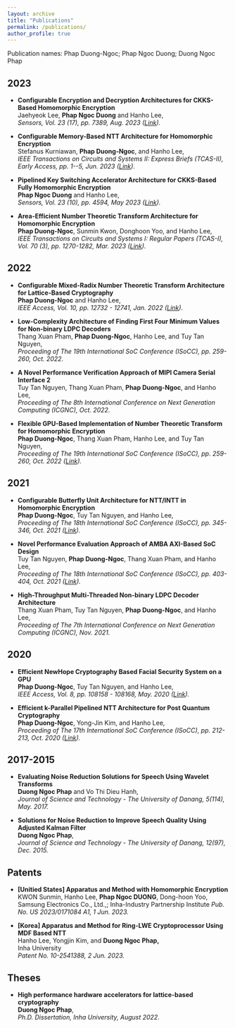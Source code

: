 ```yaml
---
layout: archive
title: "Publications"
permalink: /publications/
author_profile: true
---
```


Publication names: Phap Duong-Ngoc; Phap Ngoc Duong; Duong Ngoc Phap

## 2023

* **Configurable Encryption and Decryption Architectures for CKKS-Based Homomorphic Encryption**  
  Jaehyeok Lee, **Phap Ngoc Duong** and Hanho Lee,  
  *Sensors, Vol. 23 (17), pp. 7389, Aug. 2023 (<a href="https://www.mdpi.com/1424-8220/23/17/7389">Link</a>).*

* **Configurable Memory-Based NTT Architecture for Homomorphic Encryption**  
  Stefanus Kurniawan, **Phap Duong-Ngoc**, and Hanho Lee,  
  *IEEE Transactions on Circuits and Systems II: Express Briefs (TCAS-II), Early Access, pp. 1--5, Jun. 2023 (<a href="https://ieeexplore.ieee.org/document/10163901">Link</a>).*

* **Pipelined Key Switching Accelerator Architecture for CKKS-Based Fully Homomorphic Encryption**  
  **Phap Ngoc Duong** and Hanho Lee,  
  *Sensors, Vol. 23 (10), pp. 4594, May 2023 (<a href="https://www.mdpi.com/1424-8220/23/10/4594">Link</a>).*

* **Area-Efficient Number Theoretic Transform Architecture for Homomorphic Encryption**  
  **Phap Duong-Ngoc**, Sunmin Kwon, Donghoon Yoo, and Hanho Lee,  
  *IEEE Transactions on Circuits and Systems I: Regular Papers (TCAS-I), Vol. 70 (3), pp. 1270-1282, Mar. 2023 (<a href="https://ieeexplore.ieee.org/document/9976314">Link</a>).*

## 2022  

* **Configurable Mixed-Radix Number Theoretic Transform Architecture for Lattice-Based Cryptography**  
  **Phap Duong-Ngoc** and Hanho Lee,  
  *IEEE Access, Vol. 10, pp. 12732 - 12741, Jan. 2022 (<a href="https://ieeexplore.ieee.org/document/9690849">Link</a>).*

* **Low-Complexity Architecture of Finding First Four Minimum Values for Non-binary LDPC Decoders**  
  Thang Xuan Pham, **Phap Duong-Ngoc**, Hanho Lee, and Tuy Tan Nguyen,  
  *Proceeding of The 19th International SoC Conference (ISoCC), pp. 259-260, Oct. 2022.*

* **A Novel Performance Verification Approach of MIPI Camera Serial Interface 2**  
  Tuy Tan Nguyen, Thang Xuan Pham, **Phap Duong-Ngoc**, and Hanho Lee,  
  *Proceeding of The 8th International Conference on Next Generation Computing (ICGNC), Oct. 2022.*

* **Flexible GPU-Based Implementation of Number Theoretic Transform for Homomorphic Encryption**  
  **Phap Duong-Ngoc**, Thang Xuan Pham, Hanho Lee, and Tuy Tan Nguyen,  
  *Proceeding of The 19th International SoC Conference (ISoCC), pp. 259-260, Oct. 2022 (<a href="https://ieeexplore.ieee.org/document/10031464">Link</a>).*

## 2021

* **Configurable Butterfly Unit Architecture for NTT/INTT in Homomorphic Encryption**  
  **Phap Duong-Ngoc**, Tuy Tan Nguyen, and Hanho Lee,  
  *Proceeding of The 18th International SoC Conference (ISoCC), pp. 345-346, Oct. 2021 (<a href="https://ieeexplore.ieee.org/document/9614034">Link</a>).*

* **Novel Performance Evaluation Approach of AMBA AXI-Based SoC Design**  
  Tuy Tan Nguyen, **Phap Duong-Ngoc**, Thang Xuan Pham, and Hanho Lee,  
  *Proceeding of The 18th International SoC Conference (ISoCC), pp. 403-404, Oct. 2021 (<a href="https://ieeexplore.ieee.org/document/9613920">Link</a>).*
 
* **High-Throughput Multi-Threaded Non-binary LDPC Decoder Architecture**  
  Thang Xuan Pham, Tuy Tan Nguyen, **Phap Duong-Ngoc**, and Hanho Lee,  
  *Proceeding of The 7th International Conference on Next Generation Computing (ICGNC), Nov. 2021.*

## 2020

* **Efficient NewHope Cryptography Based Facial Security System on a GPU**  
  **Phap Duong-Ngoc**, Tuy Tan Nguyen, and Hanho Lee,  
  *IEEE Access, Vol. 8, pp. 108158 - 108168, May. 2020 (<a href="https://ieeexplore.ieee.org/document/9109278">Link</a>).*

* **Efficient k-Parallel Pipelined NTT Architecture for Post Quantum Cryptography**  
  **Phap Duong-Ngoc**, Yong-Jin Kim, and Hanho Lee,  
  *Proceeding of The 17th International SoC Conference (ISoCC), pp. 212-213, Oct. 2020 (<a href="https://ieeexplore.ieee.org/document/9332806">Link</a>).*

## 2017-2015

* **Evaluating Noise Reduction Solutions for Speech Using Wavelet Transforms**  
  **Duong Ngoc Phap** and Vo Thi Dieu Hanh,  
  *Journal of Science and Technology - The University of Danang, 5(114), May. 2017.*

* **Solutions for Noise Reduction to Improve Speech Quality Using Adjusted Kalman Filter**  
  **Duong Ngoc Phap**,  
  *Journal of Science and Technology - The University of Danang, 12(97), Dec. 2015.*

## Patents

* **[Unitied States] Apparatus and Method with Homomorphic Encryption**  
  KWON Sunmin, Hanho Lee, **Phap Ngoc DUONG**, Dong-hoon Yoo, 
  Samsung Electronics Co., Ltd.,; Inha-Industry Partnership Institute 
  *Pub. No. US 2023/0171084 A1, 1 Jun. 2023.*

* **[Korea] Apparatus and Method for Ring-LWE Cryptoprocessor Using MDF Based NTT**  
  Hanho Lee, Yongjin Kim, and **Duong Ngoc Phap,**  
  Inha University  
  *Patent No. 10-2541388, 2 Jun. 2023.*

## Theses

* **High performance hardware accelerators for lattice-based cryptography**  
  **Duong Ngoc Phap**,  
  *Ph.D. Dissertation, Inha University, August 2022.*